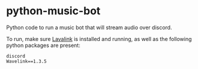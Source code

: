 # python-music-bot
Python code to run a music bot that will stream audio over discord.

To run, make sure [Lavalink](https://github.com/freyacodes/Lavalink) is installed and running, as well as the following python packages are present:
```
discord
Wavelink==1.3.5
```
